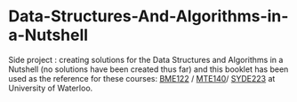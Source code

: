# Data-Structures-And-Algorithms-in-a-Nutshell
Side project : creating solutions for the Data Structures and Algorithms in a Nutshell (no solutions have been created thus far) and this booklet has been used as the reference for these courses:
[BME122](https://uwflow.com/course/bme122) / [MTE140](https://uwflow.com/course/mte140)/ [SYDE223](https://uwflow.com/explore?q=SYDE223) at University of Waterloo.
